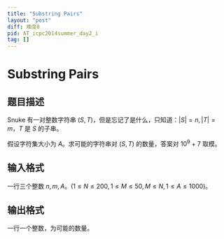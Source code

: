 ```yaml
---
title: "Substring Pairs"
layout: "post"
diff: 难度0
pid: AT_icpc2014summer_day2_i
tag: []
---
```


# Substring Pairs

## 题目描述

Snuke 有⼀对整数字符串 $(S, T)$，但是忘记了是什么，只知道：$|S| = n, |T| = m$，$T$ 是 $S$ 的子串。

假设字符集⼤⼩为 $A$。求可能的字符串对 $(S, T)$ 的数量，答案对 $10^9 + 7$ 取模。

## 输入格式

一行三个整数 $n,m,A$。$(1 \le N \le 200, 1 \le M \le 50, M \le N, 1 \le A \le 1000)$。

## 输出格式

一行一个整数，为可能的数量。

